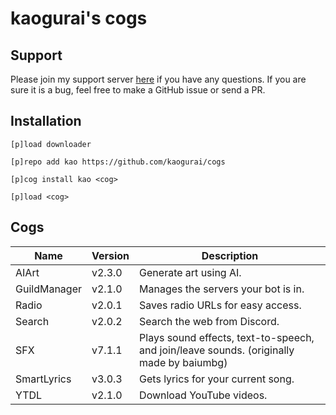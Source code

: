 # kaogurai's cogs

## Support

Please join my support server [here](https://discord.gg/p6ehU9qhg8) if you have any questions. If you are sure it is a bug, feel free to make a GitHub issue or send a PR.

## Installation

```shell
[p]load downloader

[p]repo add kao https://github.com/kaogurai/cogs

[p]cog install kao <cog>

[p]load <cog>
```

## Cogs

| Name         | Version | Description                                                                              |
|--------------|---------|------------------------------------------------------------------------------------------|
| AIArt        | v2.3.0  | Generate art using AI.                                                                   |
| GuildManager | v2.1.0  | Manages the servers your bot is in.                                                      |
| Radio        | v2.0.1  | Saves radio URLs for easy access.                                                        |
| Search       | v2.0.2  | Search the web from Discord.                                                             |
| SFX          | v7.1.1  | Plays sound effects, text-to-speech, and join/leave sounds. (originally made by baiumbg) |
| SmartLyrics  | v3.0.3  | Gets lyrics for your current song.                                                       |
| YTDL         | v2.1.0  | Download YouTube videos.                                                                 |
